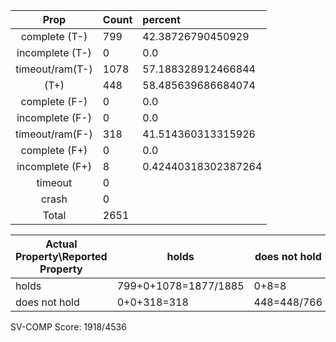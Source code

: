 
| Prop | Count | percent |
|:----:|:------|:--|
|complete   (T-)|799| 42.38726790450929 |
|incomplete (T-)|0|0.0 |
|timeout/ram(T-)|1078|57.188328912466844 |
|           (T+)|448|58.485639686684074 |
|complete   (F-)|0|0.0 |
|incomplete (F-)|0|0.0 |
|timeout/ram(F-)|318|41.514360313315926 |
|complete   (F+)|0|0.0 |
|incomplete (F+)|8|0.42440318302387264 |
|timeout        |0| |
|crash          |0| |
|Total          |2651| |

| Actual Property\Reported Property | holds | does not hold |
|------------------------------------|-------|---------------|
| holds | 799+0+1078=1877/1885 | 0+8=8 |
| does not hold | 0+0+318=318 | 448=448/766 |

SV-COMP Score: 1918/4536


